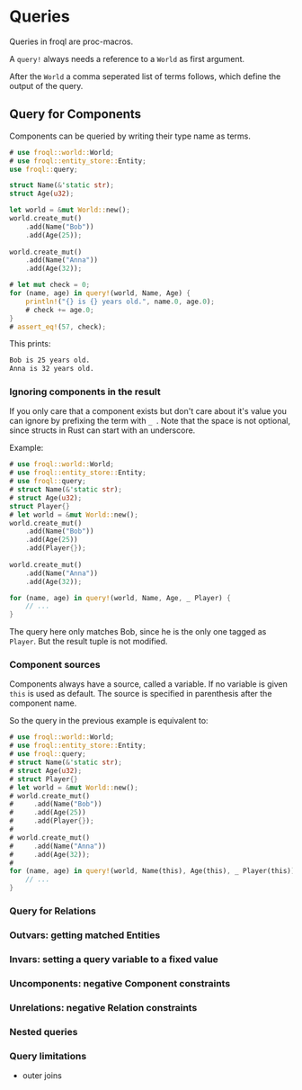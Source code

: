 # Queries

Queries in froql are proc-macros.

A `query!` always needs a reference to a `World` as first argument.

After the `World` a comma seperated list of terms follows, which define the output of the query.

## Query for Components

Components can be queried by writing their type name as terms.

```rust
# use froql::world::World;
# use froql::entity_store::Entity;
use froql::query;

struct Name(&'static str);
struct Age(u32);

let world = &mut World::new();
world.create_mut()
    .add(Name("Bob"))
    .add(Age(25));
    
world.create_mut()
    .add(Name("Anna"))
    .add(Age(32));

# let mut check = 0;
for (name, age) in query!(world, Name, Age) {
    println!("{} is {} years old.", name.0, age.0);
    # check += age.0;
}
# assert_eq!(57, check);
```

This prints:
```txt
Bob is 25 years old.
Anna is 32 years old.
```


### Ignoring components in the result
If you only care that a component exists but don't care about it's value you can ignore by prefixing the term with `_ `. Note that the space is not optional, since structs in Rust can start with an underscore.

Example:
```rust
# use froql::world::World;
# use froql::entity_store::Entity;
# use froql::query;
# struct Name(&'static str);
# struct Age(u32);
struct Player{}
# let world = &mut World::new();
world.create_mut()
    .add(Name("Bob"))
    .add(Age(25))
    .add(Player{});
    
world.create_mut()
    .add(Name("Anna"))
    .add(Age(32));

for (name, age) in query!(world, Name, Age, _ Player) {
    // ...
}
```
The query here only matches Bob, since he is the only one tagged as `Player`. 
But the result tuple is not modified.

### Component sources
Components always have a source, called a variable. 
If no variable is given `this` is used as default.
The source is specified in parenthesis after the component name.

So the query in the previous example is equivalent to:
```rust
# use froql::world::World;
# use froql::entity_store::Entity;
# use froql::query;
# struct Name(&'static str);
# struct Age(u32);
# struct Player{}
# let world = &mut World::new();
# world.create_mut()
#     .add(Name("Bob"))
#     .add(Age(25))
#     .add(Player{});
#     
# world.create_mut()
#     .add(Name("Anna"))
#     .add(Age(32));
# 
for (name, age) in query!(world, Name(this), Age(this), _ Player(this)) {
    // ...
}
```



### Query for Relations

### Outvars: getting matched Entities

### Invars: setting a query variable to a fixed value

### Uncomponents: negative Component constraints

### Unrelations: negative Relation constraints

### Nested queries

### Query limitations
- outer joins
